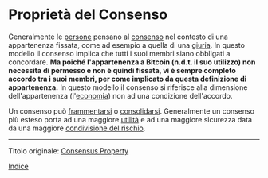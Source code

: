 # Proprietà del Consenso



Generalmente le [persone](ch101-glossary.md#persona) pensano al [consenso](ch101-glossary.md#consenso) nel contesto di una appartenenza fissata, come ad esempio a quella di una [giuria](https://en.wikipedia.org/wiki/Hung_jury). In questo modello il consenso implica che tutti i suoi membri siano obbligati a concordare. **Ma poiché l'appartenenza a Bitcoin (n.d.t. il suo utilizzo) non necessita di permesso e non è quindi fissata, vi è sempre completo accordo tra i suoi membri, per come implicato da questa definizione di appartenenza.** In questo modello il consenso si riferisce alla dimensione dell'appartenenza (l'[economia](ch101-glossary.md#economia)) non ad una condizione dell'accordo.

Un consenso può [frammentarsi](ch021-fragmentation-principle.md) o [consolidarsi](ch020-consolidation-principle.md). Generalmente un consenso più esteso porta ad una maggiore [utilità](ch101-glossary.md#utilità) e ad una maggiore sicurezza data da una maggiore [condivisione del rischio](ch016-risk-sharing-principle.md). 

---

Titolo originale: [Consensus Property](https://github.com/libbitcoin/libbitcoin-system/wiki/Consensus-Property)

[Indice](/README.md)
